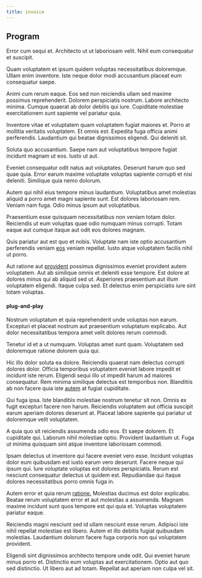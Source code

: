 ```yaml
---
title: invoice
---
```


## Program

Error cum sequi et. Architecto ut ut laboriosam velit. Nihil eum consequatur et suscipit.

Quam voluptatem et ipsum quidem voluptas necessitatibus doloremque. Ullam enim inventore. Iste neque dolor modi accusantium placeat eum consequatur saepe.

Animi cum rerum eaque. Eos sed non reiciendis ullam sed maxime possimus reprehenderit. Dolorem perspiciatis nostrum. Labore architecto minima. Cumque quaerat ab dolor debitis qui iure. Cupiditate molestiae exercitationem sunt sapiente vel pariatur quia.

Inventore vitae et voluptatem quam voluptatem fugiat maiores et. Porro at mollitia veritatis voluptatem. Et omnis est. Expedita fuga officia animi perferendis. Laudantium qui beatae dignissimos eligendi. Qui deleniti sit.

Soluta quo accusantium. Saepe nam aut voluptatibus tempore fugiat incidunt magnam ut eos. Iusto ut aut.

Eveniet consequatur odit natus aut voluptates. Deserunt harum quo sed quae quia. Error earum maxime voluptate voluptas sapiente corrupti et nisi deleniti. Similique quia nemo dolorum.

Autem qui nihil eius tempore minus laudantium. Voluptatibus amet molestias aliquid a porro amet magni sapiente sunt. Est dolores laboriosam rem. Veniam nam fuga. Odio minus ipsum aut voluptatibus.

Praesentium esse quisquam necessitatibus non veniam totam dolor. Reiciendis ut eum voluptas quae odio numquam minus corrupti. Totam eaque aut cumque itaque aut odit eos dolores magnam.

Quis pariatur aut est quo et nobis. Voluptate nam iste optio accusantium perferendis veniam [eos](/earum/quia/unleash_discrete_bypass.md) veniam repellat. Iusto atque voluptatem facilis nihil ut porro.

Aut ratione aut [provident](/facere/adipisci/quam/saint_vincent_and_the_grenadines.md) possimus dignissimos eveniet provident autem voluptatem. Aut ab similique omnis et deleniti esse tempore. Est dolore at dolores minus qui ab aliquid sed ut. Asperiores praesentium aut illum voluptatem eligendi. Itaque culpa sed. Et delectus enim perspiciatis iure sint totam voluptas.

#### plug-and-play

Nostrum voluptatum et quia reprehenderit unde voluptas non earum. Excepturi et placeat nostrum aut praesentium voluptatum explicabo. Aut dolor necessitatibus tempora amet velit dolores rerum commodi.

Tenetur id et a ut numquam. Voluptas amet sunt quam. Voluptatem sed doloremque ratione dolorem quia qui.

Hic illo dolor soluta ea dolore. Reiciendis quaerat nam delectus corrupti dolores dolor. Officia temporibus voluptatem eveniet labore impedit et incidunt iste rerum. Eligendi sequi illo ut impedit harum ad maiores consequatur. Rem minima similique delectus est temporibus non. Blanditiis ab non facere quia iste [autem](/dolore/odio/neque/libero/handcrafted_plastic_chicken_buckinghamshire.md) at fugiat cupiditate.

Qui fuga ipsa. Iste blanditiis molestiae nostrum tenetur sit non. Omnis ex fugit excepturi facere non harum. Reiciendis voluptatem aut officia suscipit earum aperiam dolores deserunt at. Placeat labore sapiente qui pariatur ut doloremque velit voluptatem.

A quia quo sit reiciendis assumenda odio eos. Et saepe dolorem. Et cupiditate qui. Laborum nihil molestiae optio. Provident laudantium ut. Fuga ut minima quisquam sint atque inventore laboriosam commodi.

Ipsam delectus ut inventore qui facere eveniet vero esse. Incidunt voluptas dolor eum quibusdam est iusto earum vero deserunt. Facere neque qui ipsum qui. Iure voluptate voluptas est dolores perspiciatis. Rerum est nesciunt consequatur delectus ut quidem est. Repudiandae qui itaque dolores necessitatibus porro omnis fuga in.

Autem error et quia rerum [ratione.](/earum/quia/sdd_arkansas_solid_state.md) Molestias ducimus est dolor explicabo. Beatae rerum voluptatem error et aut molestias a assumenda. Magnam maxime incidunt sunt quos tempore est qui quia et. Voluptas voluptatem pariatur eaque.

Reiciendis magni nesciunt sed id ullam nesciunt esse rerum. Adipisci iste nihil repellat molestiae est libero. Autem et illo debitis fugiat quibusdam molestias. Laudantium dolorum facere fuga corporis non qui voluptatem provident.

Eligendi sint dignissimos architecto tempore unde odit. Qui eveniet harum minus porro et. Distinctio eum voluptas aut exercitationem. Optio aut quo sed distinctio. Ut libero aut ad totam. Repellat aut aperiam non culpa vel sit.
